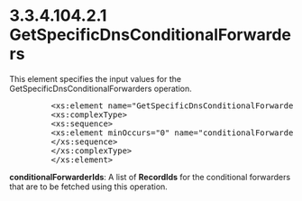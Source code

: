 <html dir="LTR" xmlns:mshelp="http://msdn.microsoft.com/mshelp" xmlns:ddue="http://ddue.schemas.microsoft.com/authoring/2003/5" xmlns:xlink="http://www.w3.org/1999/xlink" xmlns:tool="http://www.microsoft.com/tooltip">
 <body>
 <div id="header">
 <h1 class="heading">3.3.4.104.2.1 GetSpecificDnsConditionalForwarders</h1>
 </div>
 <div id="mainSection">
 <div id="mainBody">
 <div id="allHistory" class="saveHistory"></div>
 <div id="sectionSection0" class="section" name="collapseableSection">
 

<p>This element specifies the input values for the
GetSpecificDnsConditionalForwarders operation.</p>

<dl>
<dd>
<div><pre>    &lt;xs:element name=&quot;GetSpecificDnsConditionalForwarders&quot;&gt;
    &lt;xs:complexType&gt;
    &lt;xs:sequence&gt;
    &lt;xs:element minOccurs=&quot;0&quot; name=&quot;conditionalForwarderIds&quot; nillable=&quot;true&quot; type=&quot;serarr:ArrayOflong&quot; /&gt;
    &lt;/xs:sequence&gt;
    &lt;/xs:complexType&gt;
    &lt;/xs:element&gt;
</pre></div>
</dd></dl>

<p><b>conditionalForwarderIds</b>: A list of <b>RecordIds</b>
for the conditional forwarders that are to be fetched using this operation.</p>


 </div>
 </div>
 </div>
 </body>
</html>